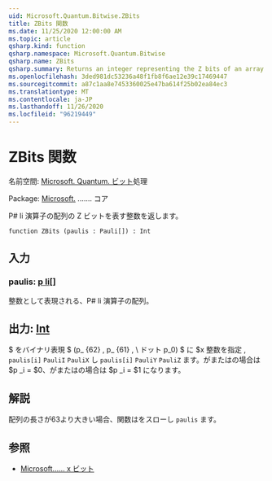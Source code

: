 ```yaml
---
uid: Microsoft.Quantum.Bitwise.ZBits
title: ZBits 関数
ms.date: 11/25/2020 12:00:00 AM
ms.topic: article
qsharp.kind: function
qsharp.namespace: Microsoft.Quantum.Bitwise
qsharp.name: ZBits
qsharp.summary: Returns an integer representing the Z bits of an array of Pauli operators.
ms.openlocfilehash: 3ded981dc53236a48f1fb8f6ae12e39c17469447
ms.sourcegitcommit: a87c1aa8e7453360025e47ba614f25b02ea84ec3
ms.translationtype: MT
ms.contentlocale: ja-JP
ms.lasthandoff: 11/26/2020
ms.locfileid: "96219449"
---
```

# <a name="zbits-function"></a>ZBits 関数

名前空間: [Microsoft. Quantum. ビット](xref:Microsoft.Quantum.Bitwise)処理

Package: [Microsoft.](https://nuget.org/packages/Microsoft.Quantum.QSharp.Core) ....... コア


P# li 演算子の配列の Z ビットを表す整数を返します。

```qsharp
function ZBits (paulis : Pauli[]) : Int
```


## <a name="input"></a>入力

### <a name="paulis--pauli"></a>paulis: [p li](xref:microsoft.quantum.lang-ref.pauli)[]

整数として表現される、P# li 演算子の配列。



## <a name="output--int"></a>出力: [Int](xref:microsoft.quantum.lang-ref.int)

$ をバイナリ表現 $ (p_ {62} \, p_ {61} \, \ ドット p_0) $ に $x 整数を指定 \, `paulis[i]` `PauliI` `PauliX` し `paulis[i]` `PauliY` `PauliZ` ます。がまたはの場合は $p _i = $0、がまたはの場合は $p _i = $1 になります。

## <a name="remarks"></a>解説

配列の長さが63より大きい場合、関数はをスローし `paulis` ます。

## <a name="see-also"></a>参照

- [Microsoft...... x ビット](xref:Microsoft.Quantum.Bitwise.XBits)